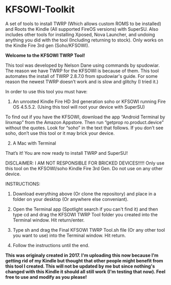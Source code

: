# KFSOWI-Toolkit
A set of tools to install TWRP (Which allows custom ROMS to be installed) and Roots the Kindle (All supported FireOS versions) with SuperSU. Also includes other tools for installing Xposed, Nova Launcher, and undoing anything you did with the tool (Including returning to stock). Only works on the Kindle Fire 3rd gen (Soho/KFSOWI).

<b>Welcome to the KFSOWI TWRP Tool!</b>

This tool was developed by Nelson Dane using commands by spudowiar. The reason we have TWRP for the KFSOWI is because of them. This tool automates the install of TWRP 2.8.7.0 from spudowiar's guide. For some reason the newest TWRP doesn’t work and is slow and glitchy (I tried it.)

In order to use this tool you must have:

1. An unrooted Kindle Fire HD 3rd generation soho or KFSOWI running Fire OS 4.5.5.2. (Using this tool will root your device with SuperSU)
 
To find out if you have the KFSOWI, download the app “Android Terminal by linxmap” from the Amazon Appstore. Then run “getprop ro.product.device” without the quotes. Look for “soho” in the text that follows. If you don’t see soho, don’t use this tool or it may brick your device. 

2. A Mac with Terminal

That’s it! You are now ready to install TWRP and SuperSU!


DISCLAIMER: I AM NOT RESPONSIBLE FOR BRICKED DEVICES!!!!! Only use this tool on the KFSOWI/soho Kindle Fire 3rd Gen. Do not use on any other device. 

INSTRUCTIONS:

1. Download everything above (Or clone the repository) and place in a folder on your desktop (Or anywhere else conveniant).

2. Open the Terminal app (Spotlight search if you can't find it) and then type cd and drag the KFSOWI TWRP Tool folder you created into the Terminal window. Hit return/enter. 

3. Type sh and drag the Final KFSOWI TWRP Tool.sh file (Or any other tool you want to use) into the Terminal window. Hit return. 

4. Follow the instructions until the end. 

<b>This was originaly created in 2017. I'm uploading this now because I'm getting rid of my Kindle but thought that other people might benefit from this tool I created. This will not be updated by me but since nothing's changed with this Kindle it should all still work (I'm testing that now). Feel free to use and modify as you please!</b>
